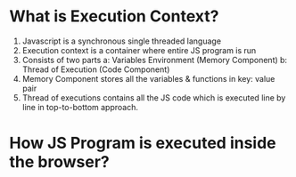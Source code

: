 <!-- @format -->

# What is Execution Context?

1. Javascript is a synchronous single threaded language
2. Execution context is a container where entire JS program is run
3. Consists of two parts a: Variables Environment (Memory Component) b: Thread of Execution (Code Component)
4. Memory Component stores all the variables & functions in key: value pair
5. Thread of executions contains all the JS code which is executed line by line in top-to-bottom approach.

# How JS Program is executed inside the browser?
